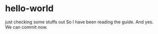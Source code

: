 # hello-world
just checking some stuffs out
So I have been reading the guide.
And yes. We can commit now.
